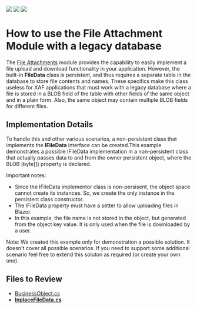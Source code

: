 <!-- default badges list -->
![](https://img.shields.io/endpoint?url=https://codecentral.devexpress.com/api/v1/VersionRange/128594795/14.2.7%2B)
[![](https://img.shields.io/badge/Open_in_DevExpress_Support_Center-FF7200?style=flat-square&logo=DevExpress&logoColor=white)](https://supportcenter.devexpress.com/ticket/details/T237508)
[![](https://img.shields.io/badge/📖_How_to_use_DevExpress_Examples-e9f6fc?style=flat-square)](https://docs.devexpress.com/GeneralInformation/403183)
<!-- default badges end -->



# How to use the File Attachment Module with a legacy database


The [File Attachments](https://docs.devexpress.com/eXpressAppFramework/112781/document-management/file-attachments-module) module provides the capability to easily implement a file upload and download functionality in your application. However, the built-in <strong>FileData</strong> class is persistent, and thus requires a separate table in the database to store file contents and names. These specifics make this class useless for XAF applications that must work with a legacy database where a file is stored in a BLOB field of the table with other fields of the same object and in a plain form. Also, the same object may contain multiple BLOB fields for different files. 


## Implementation Details
To handle this and other various scenarios, a non-persistent class that implements the <strong>IFileData</strong> interface can be created.This example demonstrates a possible IFileData implementation in a non-persistent class that actually passes data to and from the owner persistent object, where the BLOB (byte[]) property is declared.

Important notes:
- Since the IFileData implementor class is non-persisent, the object space cannot create its instances. So, we create the only instance in the persistent class constructor.
- The IFileData property must have a setter to allow uploading files in Blazor.
- In this example, the file name is not stored in the object, but generated from the object key value. It is only used when the file is downloaded by a user.

Note:
We created this example only for demonstration a possible solution. It doesn't cover all possible scenarios. If you need to support some additional scenario feel free to extend this soluton as required (or create your own one).

## Files to Review
* [BusinessObject.cs](CS/EF/CustomFileDataEF/CustomFileDataEF.Module/MyModels/BusinessObject.cs)
* **[InplaceFileData.cs](CS/EF/CustomFileDataEF/CustomFileDataEF.Module/MyModels/InplaceFileData.cs)**

